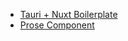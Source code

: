 - [Tauri + Nuxt Boilerplate](https://github.com/NicolaSpadari/nuxtor)
- [Prose Component](https://github.com/tesla3327/master-prose-components/tree/main/components/content)
